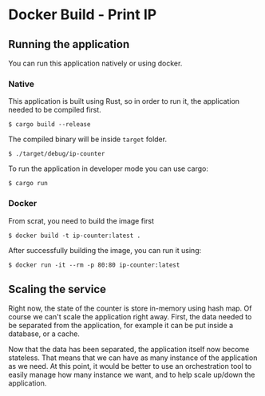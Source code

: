 # Docker Build - Print IP

## Running the application

You can run this application natively or using docker.

### Native

This application is built using Rust, so in order to run it, the application needed to be compiled first.

```shell
$ cargo build --release
```

The compiled binary will be inside `target` folder.

```shell
$ ./target/debug/ip-counter
```

To run the application in developer mode you can use cargo:

```shell
$ cargo run
```

### Docker

From scrat, you need to build the image first

```shell
$ docker build -t ip-counter:latest .
```

After successfully building the image, you can run it using:

```shell
$ docker run -it --rm -p 80:80 ip-counter:latest
```

## Scaling the service

Right now, the state of the counter is store in-memory using hash map. Of course we can't scale the application right away. First, the data needed to be separated from the application, for example it can be put inside a database, or a cache.

Now that the data has been separated, the application itself now become stateless. That means that we can have as many instance of the application as we need. At this point, it would be better to use an orchestration tool to easily manage how many instance we want, and to help scale up/down the application.
